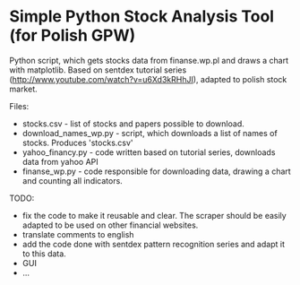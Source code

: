 Simple Python Stock Analysis Tool (for Polish GPW)
=============================

Python script, which gets stocks data from finanse.wp.pl and draws a chart with matplotlib. Based on sentdex tutorial series (http://www.youtube.com/watch?v=u6Xd3kRHhJI), adapted to polish stock market.

Files:
- stocks.csv - list of stocks and papers possible to download.
- download_names_wp.py - script, which downloads a list of names of stocks. Produces 'stocks.csv'
- yahoo_financy.py - code written based on tutorial series, downloads data from yahoo API
- finanse_wp.py - code responsible for downloading data, drawing a chart and counting all indicators.

TODO:
- fix the code to make it reusable and clear. The scraper should be easily adapted to be used on other financial websites.
- translate comments to english
- add the code done with sentdex pattern recognition series and adapt it to this data.
- GUI
- ...
